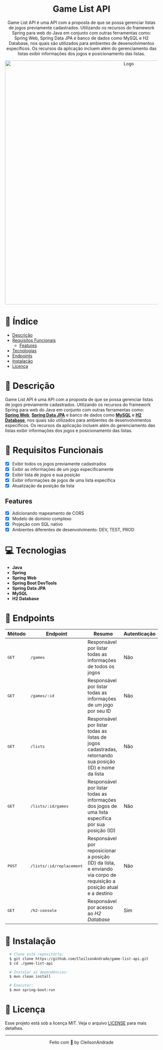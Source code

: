 <div align="center">
  <h1>Game List API</h1>
  <p>Game List API é uma API com a proposta de que se possa gerenciar listas de jogos previamente cadastrados. Utilizando os recursos do framework Spring para web do Java em conjunto com outras ferramentas como: Spring Web, Spring Data JPA e banco de dados como MySQL e H2 Database, nos quais são utilizados para ambientes de desenvolvimentos específicos. Os recursos da aplicação incluem além do gerenciamento das listas exibir informações dos jogos e posicionamento das listas.</p>
  <img src="./referencias/model-domain.png" alt="Logo" width="800">
</div>

# 📒 Índice
* [Descrição](#descrição)
* [Requisitos Funcionais](#requisitos)
  * [Features](#features)
* [Tecnologias](#tecnologias)
* [Endpoints](#endpoints)
* [Instalação](#instalação)
* [Licença](#licença)

# 📃 <span id="descrição">Descrição</span>
Game List API é uma API com a proposta de que se possa gerenciar listas de jogos previamente cadastrados. Utilizando os recursos do framework Spring para web do Java em conjunto com outras ferramentas como: [**Spring Web**](https://docs.spring.io/spring-boot/docs/current/reference/html/web.html), [**Spring Data JPA**](https://spring.io/projects/spring-data-jpa) e banco de dados como [**MySQL**](https://www.mysql.com/) e [**H2 Database**](https://www.h2database.com/), nos quais são utilizados para ambientes de desenvolvimentos específicos. Os recursos da aplicação incluem além do gerenciamento das listas exibir informações dos jogos e posicionamento das listas.

# 📌 <span id="requisitos">Requisitos Funcionais</span>
- [x] Exibir todos os jogos previamente cadastrados<br>
- [x] Exibir as informações de um jogo especificamente<br>
- [x] Exibir lista de jogos e sua posição<br>
- [x] Exibir informações de jogos de uma lista especifica<br>
- [x] Atualização da posição da lista<br>

## Features
- [x] Adicionando mapeamento de CORS<br>
- [x] Modelo de domínio complexo<br>
- [x] Projeção com SQL nativo<br>
- [x] Ambientes diferentes de desenvolvimento: DEV, TEST, PROD<br>

# 💻 <span id="tecnologias">Tecnologias</span>
- **Java**
- **Spring**
- **Spring Web**
- **Spring Boot DevTools**
- **Spring Data JPA**
- **MySQL**
- **H2 Database**

# 📍 <span id="endpoints">Endpoints</span>
| Método | Endpoint               | Resumo                                          | Autenticação
|--------|----------------------|-----------------------------------------------------|-----------------------------------------------------
<kbd>GET</kbd> | <kbd>/games</kbd> | Responsável por listar todas as informações de todos os jogos | Não
<kbd>GET</kbd> | <kbd>/games/:id</kbd> | Responsável por listar todas as informações de um jogo por seu ID | Não
<kbd>GET</kbd> | <kbd>/lists</kbd> | Responsável por listar todas as listas de jogos cadastradas, retornando sua posição (ID) e nome da lista | Não
<kbd>GET</kbd> | <kbd>/lists/:id/games</kbd> | Responsável por listar todas as informações dos jogos de uma lista especifica por sua posição (ID) | Não
<kbd>POST</kbd> | <kbd>/lists/:id/replacement</kbd> | Responsável por reposicionar a posição (ID) da lista, e enviando via corpo de requisição a posição atual e a destino | Não
<kbd>GET</kbd> | <kbd>/h2-console</kbd> | Responsável por acesso ao *H2 Database* | Sim

# 🚀 <span id="instalação">Instalação</span>
```bash
  # Clone este repositório:
  $ git clone https://github.com/CleilsonAndrade/game-list-api.git
  $ cd ./game-list-api

  # Instalar as dependências:
  $ mvn clean install

  # Executar:
  $ mvn spring-boot:run
```

# 📝 <span id="licença">Licença</span>
Esse projeto está sob a licença MIT. Veja o arquivo [LICENSE](LICENSE) para mais detalhes.

---

<p align="center">
  Feito com 💜 by CleilsonAndrade
</p>
